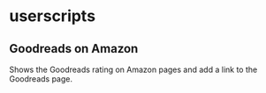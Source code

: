 userscripts
===========

Goodreads on Amazon
-------------------

Shows the Goodreads rating on Amazon pages and add a link to the Goodreads page.
